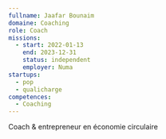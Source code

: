 ```yaml
---
fullname: Jaafar Bounaim
domaine: Coaching
role: Coach
missions:
  - start: 2022-01-13
    end: 2023-12-31
    status: independent
    employer: Numa
startups:
  - pop
  - qualicharge
competences:
  - Coaching
---
```

Coach & entrepreneur en économie circulaire